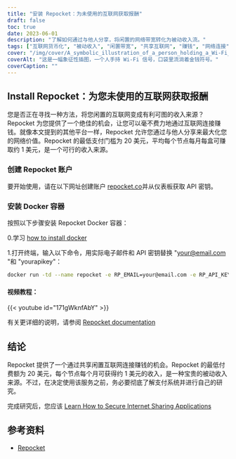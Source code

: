 ```yaml
---
title: "安装 Repocket：为未使用的互联网获取报酬"
draft: false
toc: true
date: 2023-06-01
description: "了解如何通过与他人分享，将闲置的网络带宽转化为被动收入流。"
tags: ["互联网货币化", "被动收入", "闲置带宽", "共享互联网", "赚钱", "网络连接", "点对点", "Repocket", "EarnApp", "HoneyGain", "虚拟专用网", "刮削用途", "赔付选项", "汇票", "BTC", "LTC", "MATIC", "收益", "灵活性", "服务协议密钥", "利用闲置互联网赚钱", "将互联网连接货币化", "分享互联网带来的被动收入", "轻松赚钱", "最低赔付门槛", "平均收入潜力", "Repocket Docker 容器", "重置文件", "彻底了解支付系统", "在使用前进行研究"]
cover: "/img/cover/A_symbolic_illustration_of_a_person_holding_a_Wi-Fi_signal.png"
coverAlt: "这是一幅象征性插图，一个人手持 Wi-Fi 信号，口袋里流淌着金钱符号。"
coverCaption: ""
---
```


## Install Repocket：为您未使用的互联网获取报酬

您是否正在寻找一种方法，将您闲置的互联网变成有利可图的收入来源？Repocket 为您提供了一个绝佳的机会，让您可以毫不费力地通过互联网连接赚钱。就像本文提到的其他平台一样，Repocket 允许您通过与他人分享来最大化您的网络价值。Repocket 的最低支付门槛为 20 美元，平均每个节点每月每盒可赚取约 1 美元，是一个可行的收入来源。

### 创建 Repocket 账户
要开始使用，请在以下网址创建账户 [repocket.co](https://link.repocket.co/raqc)并从仪表板获取 API 密钥。

### 安装 Docker 容器
按照以下步骤安装 Repocket Docker 容器：

0.学习 [how to install docker](https://simeononsecurity.com/other/creating-profitable-low-powered-crypto-miners/#installing-docker)

1.打开终端，输入以下命令，用实际电子邮件和 API 密钥替换 "your@email.com "和 "yourapikey"：
```bash
docker run -td --name repocket -e RP_EMAIL=your@email.com -e RP_API_KEY=yourapikey -d --restart=always repocket/repocket
```

#### 视频教程：

{{< youtube id="171gWknfAbY" >}}

有关更详细的说明，请参阅 [Repocket documentation](https://link.repocket.co/raqc)

## 结论
Repocket 提供了一个通过共享闲置互联网连接赚钱的机会。Repocket 的最低付费额为 20 美元，每个节点每个月可获得约 1 美元的收入，是一种宝贵的被动收入来源。不过，在决定使用该服务之前，务必要彻底了解支付系统并进行自己的研究。

完成研究后，您应该 [Learn How to Secure Internet Sharing Applications](https://simeononsecurity.com/other/how-to-secure-internet-sharing-applications/)

## 参考资料
- [Repocket](https://link.repocket.co/raqc)